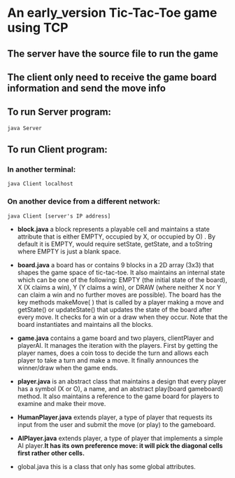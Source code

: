 # An early_version Tic-Tac-Toe game using TCP
## The server have the source file to run the game
## The client only need to receive the game board information and send the move info
## To run Server program:
  `java Server`
  
## To run Client program: 
  ### In another terminal:
   `java Client localhost`
  ### On another device from a different network:
   `java Client [server's IP address]`
- **block.java** a block represents a playable cell and maintains a state attribute that is either EMPTY, occupied by X, or occupied by O) . By default it is EMPTY, would require setState, getState, and a toString where EMPTY is just a blank space.

- **board.java** a board has or contains 9 blocks in a 2D array (3x3) that shapes the game space of tic-tac-toe. It also maintains an internal state which can be one of the following: EMPTY (the initial state of the board), X (X claims a win), Y (Y claims a win), or DRAW (where neither X nor Y can claim a win and no further moves are possible). The board has the key methods makeMove( ) that is called by a player making a move and getState() or updateState() that updates the state of the board after every move. It checks for a win or a draw when they occur. Note that the board instantiates and maintains all the blocks.

- **game.java** contains a game board and two players, clientPlayer and playerAI. It manages the iteration with the players. First by getting the player names, does a coin toss to decide the turn and allows each player to take a turn and make a move. It finally announces the winner/draw when the game ends.

- **player.java** is an abstract class that maintains a design that every player has a symbol (X or O), a name, and an abstract play(board gameboard) method. It also maintains a reference to the game board for players to examine and make their move.

- **HumanPlayer.java** extends player, a type of player that requests its input from the user and submit the move (or play) to the gameboard.

- **AIPlayer.java** extends player, a type of player that implements a simple AI player.**It has its own preference move: it will pick the diagonal cells first rather other cells.**

- global.java this is a class that only has some global attributes. 
